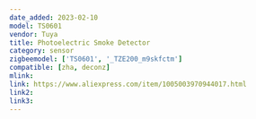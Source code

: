 ```yaml
---
date_added: 2023-02-10
model: TS0601
vendor: Tuya
title: Photoelectric Smoke Detector
category: sensor
zigbeemodel: ['TS0601', '_TZE200_m9skfctm']
compatible: [zha, deconz]
mlink: 
link: https://www.aliexpress.com/item/1005003970944017.html
link2: 
link3: 
---
```

